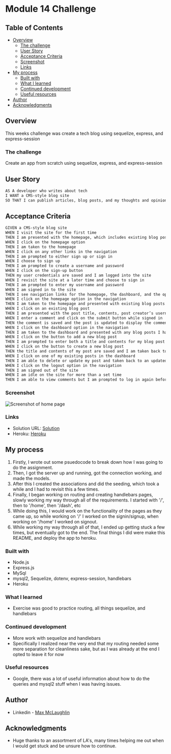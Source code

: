 # Module 14 Challenge

## Table of Contents

- [Overview](#overview)
  - [The challenge](#the-challenge)
  - [User Story](#user-story)
  - [Acceptance Criteria](#acceptance-criteria)
  - [Screenshot](#Screenshot)
  - [Links](#links)
- [My process](#my-process)
  - [Built with](#built-with)
  - [What I learned](#what-i-learned)
  - [Continued development](#continued-development)
  - [Useful resources](#useful-resources)
- [Author](#author)
- [Acknowledgments](#acknowledgments)
  ​

## Overview

This weeks challenge was create a tech blog using sequelize, express, and express-session
​

### The challenge

Create an app from scratch using sequelize, express, and express-session

## User Story

```md
AS A developer who writes about tech
I WANT a CMS-style blog site
SO THAT I can publish articles, blog posts, and my thoughts and opinions
```

## Acceptance Criteria

```md
GIVEN a CMS-style blog site
WHEN I visit the site for the first time
THEN I am presented with the homepage, which includes existing blog posts if any have been posted; navigation links for the homepage and the dashboard; and the option to log in
WHEN I click on the homepage option
THEN I am taken to the homepage
WHEN I click on any other links in the navigation
THEN I am prompted to either sign up or sign in
WHEN I choose to sign up
THEN I am prompted to create a username and password
WHEN I click on the sign-up button
THEN my user credentials are saved and I am logged into the site
WHEN I revisit the site at a later time and choose to sign in
THEN I am prompted to enter my username and password
WHEN I am signed in to the site
THEN I see navigation links for the homepage, the dashboard, and the option to log out
WHEN I click on the homepage option in the navigation
THEN I am taken to the homepage and presented with existing blog posts that include the post title and the date created
WHEN I click on an existing blog post
THEN I am presented with the post title, contents, post creator’s username, and date created for that post and have the option to leave a comment
WHEN I enter a comment and click on the submit button while signed in
THEN the comment is saved and the post is updated to display the comment, the comment creator’s username, and the date created
WHEN I click on the dashboard option in the navigation
THEN I am taken to the dashboard and presented with any blog posts I have already created and the option to add a new blog post
WHEN I click on the button to add a new blog post
THEN I am prompted to enter both a title and contents for my blog post
WHEN I click on the button to create a new blog post
THEN the title and contents of my post are saved and I am taken back to an updated dashboard with my new blog post
WHEN I click on one of my existing posts in the dashboard
THEN I am able to delete or update my post and taken back to an updated dashboard
WHEN I click on the logout option in the navigation
THEN I am signed out of the site
WHEN I am idle on the site for more than a set time
THEN I am able to view comments but I am prompted to log in again before I can add, update, or delete comments
```

### Screenshot

![Screenshot of home page](/homework-repo/14homework/public/assets/screenshot.png)

### Links

- Solution URL: [Solution](https://github.com/lafflin/14-Tech-Blog)
- Heroku: [Heroku](https://web-dev-blog-hw14.herokuapp.com/)
  ​

## My process

1. Firstly, I wrote out some psuedocode to break down how I was going to do the assignment.
2. Then, I got the server up and running, got the connection working, and made the models.
3. After this I created the associations and did the seeding, which took a while and I had to revisit this a few times.
4. Finally, I began working on routing and creating handlebars pages, slowly working my way through all of the requirements. I started with '/', then to '/home', then '/dash', etc
5. While doing this, I would work on the functionality of the pages as they came up, so while working on '/' I worked on the signin/signup, when working on '/home' I worked on signout.
6. While working my way through all of that, I ended up getting stuck a few times, but eventually got to the end. The final things I did were make this README, and deploy the app to heroku.

### Built with

- Node.js
- Express.js
- MySql
- mysql2, Sequelize, dotenv, express-session, handlebars
- Heroku

### What I learned

- Exercise was good to practice routing, all things sequelize, and handlebars

### Continued development

- More work with sequelize and handlebars
- Specifically I realized near the very end that my routing needed some more separation for cleanliness sake, but as I was already at the end I opted to leave it for now

### Useful resources

- Google, there was a lot of useful information about how to do the queries and mysql2 stuff when I was having issues.

## Author

- Linkedin - [Max McLaughlin](https://www.linkedin.com/in/max-mcla/)

## Acknowledgments

- Huge thanks to an assortment of LA's, many times helping me out when I would get stuck and be unsure how to continue.
